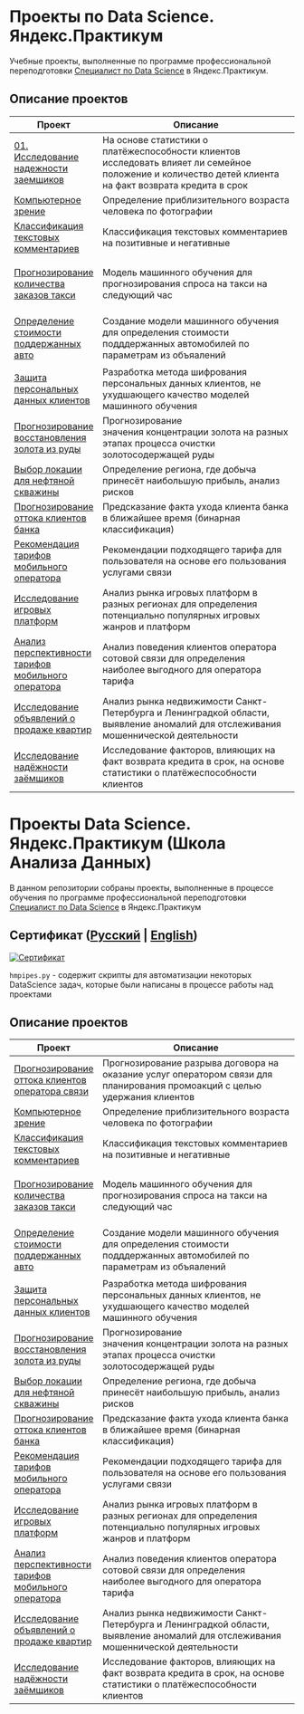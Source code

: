 # Проекты по Data Science. Яндекс.Практикум
Учебные проекты, выполненные по программе профессиональной переподготовки [Специалист по Data Science](https://practicum.yandex.ru/data-scientist/) в Яндекс.Практикум.

## Описание проектов

| Проект | Описание | Библиотеки &nbsp; &nbsp; | Навыки &nbsp; &nbsp; |
|---|---|---|---|
| [01. Исследование надежности заемщиков](01.%20Исследование%20надёжности%20заёмщиков) | На основе статистики о платёжеспособности клиентов исследовать влияет ли семейное положение и количество детей клиента на факт возврата кредита в срок | `Python` `Pandas` `EDA`  | `Data Analysis`<br>`Финансовый анализ` |
| [Компьютерное зрение](13%20Компьютерное%20зрение) | Определение приблизительного возраста человека по фотографии | `Keras` `NumPy` `PIL` `Matplotlib` | `ML`<br>`Computer Vision` |
| [Классификация текстовых комментариев](12%20Классификация%20текстовых%20комментариев) | Классификация текстовых комментариев на позитивные и негативные | `LightGBM` `Pandas` `Sklearn` `Seaborn` `NLTK` `Matplotlib` | `ML`<br>`NLP` `tf-idf` |
| [Прогнозирование количества заказов такси](11%20Прогнозирование%20количества%20заказов%20такси) | Модель машинного обучения для прогнозирования спроса на такси на следующий час | `CatBoost` `NumPy` `LightGBM` `Pandas` `Sklearn` `Seaborn` `Statsmodels` `Matplotlib` | `ML`<br>`Time Series` |
| [Определение стоимости поддержанных авто](10%20Определение%20стоимости%20поддержанных%20авто) | Создание модели машинного обучения для определения стоимости подддержанных автомобилей по параметрам из объяалений | `LightGBM` `CatBoost` `Pandas` `Sklearn` `Seaborn` `Matplotlib` `pandas_profiling` | `ML`<br>`Регрессия` |
| [Защита персональных данных клиентов](09%20Защита%20персональных%20данных%20клиентов) | Разработка метода шифрования персональных данных клиентов, не ухудшающего качество моделей машинного обучения | `Sklearn` `Pandas` `NumPy` | `ML`<br>`Линейная алгебра` |
| [Прогнозирование восстановления золота из руды](08%20Прогнозирование%20восстановления%20золота%20из%20руды) | Прогнозирование значения концентрации золота на разных этапах процесса очистки золотосодержащей руды | `Sklearn` `Pandas` `NumPy` `Seaborn` `Matplotlib` | `ML`<br>`Регрессия` |
| [Выбор локации для нефтяной скважины](07%20Выбор%20локации%20для%20нефтяной%20скважины) | Определение региона, где добыча принесёт наибольшую прибыль, анализ рисков | `Sklearn` `NumPy` `Pandas` `Matplotlib` | `ML` `Регрессия` `Bootstrap` |
| [Прогнозирование оттока клиентов банка](06%20Прогнозирование%20оттока%20клиентов%20банка) | Предсказание факта ухода клиента банка в ближайшее время (бинарная классификация) | `Sklearn` `Pandas` `NumPy` `Seaborn` `Matplotlib` | `ML`<br>`Классификация` |
| [Рекомендация тарифов мобильного оператора](05%20Рекомендация%20тарифов%20мобильного%20оператора) | Рекомендации подходящего тарифа для пользователя на основе его пользования услугами связи | `Sklearn` `Pandas` `XGBoost` `NumPy` `Matplotlib` | `ML`<br>`Классификация` |
| [Исследование игровых платформ](04%20Исследование%20игровых%20платформ) | Анализ рынка игровых платформ в разных регионах для определения потенциально популярных игровых жанров и платформ | `Pandas` `NumPy` `SciPy` `Seaborn` `Matplotlib` | `Data Analysis`<br>`A/B testing`|
| [Анализ перспективности тарифов мобильного оператора](03%20Анализ%20перспективности%20тарифов%20мобильного%20оператора) | Анализ поведения клиентов оператора сотовой связи для определения наиболее выгодного для оператора тарифа | `Pandas` `NumPy` `SciPy` `Seaborn` `Matplotlib` | `Data Analysis`<br>`A/B testing` |
| [Исследование объявлений о продаже квартир](02%20Исследование%20объявлений%20о%20продаже%20квартир) | Анализ рынка недвижимости Санкт-Петербурга и Ленинградкой области, выявление аномалий для отслеживания мошеннической деятельности | `Pandas` `NumPy` `Matplotlib` `Seaborn` | `Data Analysis`<br>`Маркетинг_анализ` |
| [Исследование надёжности заёмщиков](01%20Исследование%20надёжности%20заёмщиков) | Исследование факторов, влияющих на факт возврата кредита в срок, на основе статистики о платёжеспособности клиентов | `Pandas` `Seaborn` `Matplotlib` `PyMystem3` | `Data Analysis`<br>`Финансовый_анализ` |

# Проекты Data Science. Яндекс.Практикум (Школа Анализа Данных)

В данном репозитории собраны проекты, выполненные в процессе обучения по программе профессиональной переподготовки [Специалист по Data Science](https://practicum.yandex.ru/data-scientist/) в Яндекс.Практикум

## Сертификат ([Русский](sertificate/Алёшин_Максим_Сергеевич_20222DS00349.pdf) | [English](sertificate/Maxim_Aleshin_20222DS00349.pdf))
[![Сертификат](sertificate/cover.png)](sertificate/Алёшин_Максим_Сергеевич_20222DS00349.pdf)

`hmpipes.py` - содержит скрипты для автоматизации некоторых DataScience задач, которые были написаны в процессе работы над проектами
## Описание проектов

| Проект | Описание | Библиотеки &nbsp; &nbsp; | Навыки &nbsp; &nbsp; |
|---|---|---|---|
| [Прогнозирование оттока клиентов оператора связи](14%20Прогнозирование%20оттока%20клиентов%20оператора%20связи) | Прогнозирование разрыва договора на оказание услуг оператором связи для планирования промоакций с целью удержания клиентов | `LightGBM` `NumPy` `CatBoost` `Pandas` `Sklearn` `Seaborn` `Matplotlib` | `ML`<br>`Data Analysis` |
| [Компьютерное зрение](13%20Компьютерное%20зрение) | Определение приблизительного возраста человека по фотографии | `Keras` `NumPy` `PIL` `Matplotlib` | `ML`<br>`Computer Vision` |
| [Классификация текстовых комментариев](12%20Классификация%20текстовых%20комментариев) | Классификация текстовых комментариев на позитивные и негативные | `LightGBM` `Pandas` `Sklearn` `Seaborn` `NLTK` `Matplotlib` | `ML`<br>`NLP` `tf-idf` |
| [Прогнозирование количества заказов такси](11%20Прогнозирование%20количества%20заказов%20такси) | Модель машинного обучения для прогнозирования спроса на такси на следующий час | `CatBoost` `NumPy` `LightGBM` `Pandas` `Sklearn` `Seaborn` `Statsmodels` `Matplotlib` | `ML`<br>`Time Series` |
| [Определение стоимости поддержанных авто](10%20Определение%20стоимости%20поддержанных%20авто) | Создание модели машинного обучения для определения стоимости подддержанных автомобилей по параметрам из объяалений | `LightGBM` `CatBoost` `Pandas` `Sklearn` `Seaborn` `Matplotlib` `pandas_profiling` | `ML`<br>`Регрессия` |
| [Защита персональных данных клиентов](09%20Защита%20персональных%20данных%20клиентов) | Разработка метода шифрования персональных данных клиентов, не ухудшающего качество моделей машинного обучения | `Sklearn` `Pandas` `NumPy` | `ML`<br>`Линейная алгебра` |
| [Прогнозирование восстановления золота из руды](08%20Прогнозирование%20восстановления%20золота%20из%20руды) | Прогнозирование значения концентрации золота на разных этапах процесса очистки золотосодержащей руды | `Sklearn` `Pandas` `NumPy` `Seaborn` `Matplotlib` | `ML`<br>`Регрессия` |
| [Выбор локации для нефтяной скважины](07%20Выбор%20локации%20для%20нефтяной%20скважины) | Определение региона, где добыча принесёт наибольшую прибыль, анализ рисков | `Sklearn` `NumPy` `Pandas` `Matplotlib` | `ML` `Регрессия` `Bootstrap` |
| [Прогнозирование оттока клиентов банка](06%20Прогнозирование%20оттока%20клиентов%20банка) | Предсказание факта ухода клиента банка в ближайшее время (бинарная классификация) | `Sklearn` `Pandas` `NumPy` `Seaborn` `Matplotlib` | `ML`<br>`Классификация` |
| [Рекомендация тарифов мобильного оператора](05%20Рекомендация%20тарифов%20мобильного%20оператора) | Рекомендации подходящего тарифа для пользователя на основе его пользования услугами связи | `Sklearn` `Pandas` `XGBoost` `NumPy` `Matplotlib` | `ML`<br>`Классификация` |
| [Исследование игровых платформ](04%20Исследование%20игровых%20платформ) | Анализ рынка игровых платформ в разных регионах для определения потенциально популярных игровых жанров и платформ | `Pandas` `NumPy` `SciPy` `Seaborn` `Matplotlib` | `Data Analysis`<br>`A/B testing`|
| [Анализ перспективности тарифов мобильного оператора](03%20Анализ%20перспективности%20тарифов%20мобильного%20оператора) | Анализ поведения клиентов оператора сотовой связи для определения наиболее выгодного для оператора тарифа | `Pandas` `NumPy` `SciPy` `Seaborn` `Matplotlib` | `Data Analysis`<br>`A/B testing` |
| [Исследование объявлений о продаже квартир](02%20Исследование%20объявлений%20о%20продаже%20квартир) | Анализ рынка недвижимости Санкт-Петербурга и Ленинградкой области, выявление аномалий для отслеживания мошеннической деятельности | `Pandas` `NumPy` `Matplotlib` `Seaborn` | `Data Analysis`<br>`Маркетинг_анализ` |
| [Исследование надёжности заёмщиков](01%20Исследование%20надёжности%20заёмщиков) | Исследование факторов, влияющих на факт возврата кредита в срок, на основе статистики о платёжеспособности клиентов | `Pandas` `Seaborn` `Matplotlib` `PyMystem3` | `Data Analysis`<br>`Финансовый_анализ` |
